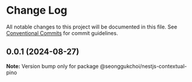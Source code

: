 # Change Log

All notable changes to this project will be documented in this file.
See [Conventional Commits](https://conventionalcommits.org) for commit guidelines.

## 0.0.1 (2024-08-27)

**Note:** Version bump only for package @seonggukchoi/nestjs-contextual-pino
